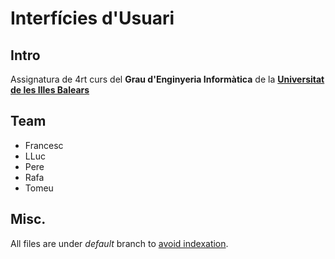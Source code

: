 Interfícies d'Usuari
====================

## Intro
Assignatura de 4rt curs del **Grau d'Enginyeria Informàtica** de la
**[Universitat de les Illes Balears](http://www.uib.cat/)**

## Team
* Francesc
* LLuc
* Pere
* Rafa
* Tomeu

## Misc.
All files are under *default* branch to [avoid indexation](
http://stackoverflow.com/questions/15844905/how-to-stop-google-indexing-my-github-repository).
